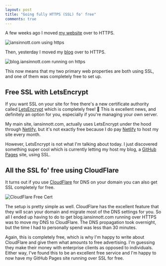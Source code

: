 ```yaml
---
layout: post
title: "Going fully HTTPS (SSL) fo' free"
comments: true
---
```


A few weeks ago I moved [my website][] over to HTTPS.

![iansinnott.com using https](http://dropsinn.s3.amazonaws.com/Screen%20Shot%202016-04-29%20at%2011.08.19%20AM.png)

Then, yesterday I moved my [blog][] over to HTTPS.

![blog.iansinnott.com running on https](http://dropsinn.s3.amazonaws.com/Screen%20Shot%202016-04-29%20at%2011.07.41%20AM.png)

This now means that my two primary web properties are both using SSL, and one of
them was completely free to set up.

## Free SSL with LetsEncrypt

If you want SSL on your site for free there's a new certificate authority called [LetsEncrypt] which is completely free! :clap: This is excellent news, and definitely an option for you, especially if you're managing your own server.

My main site, iansinnott.com, actually uses LetsEncrypt under the hood through [Netlify][], but it's not exactly free because I do pay [Netlify][] to host my site every month.

However, LetsEncrypt is not what I'm talking about today. I just discovered something super cool which is currently letting my host my blog, a [GitHub Pages][] site, using SSL.

## All the SSL fo' free using CloudFlare

It turns out if you use [CloudFlare][] for DNS on your domain you can also get SSL completely for free.

![CloudFlare Free Cert](http://dropsinn.s3.amazonaws.com/Screen%20Shot%202016-04-29%20at%2012.43.40%20PM.png)

The setup is pretty simple as well. CloudFlare has the excellent feature that they will scan your domain and migrate most of the DNS settings for you. So all I ended up having to do to get blog.iansinnott.com running over HTTPS was to move my DNS to CloudFlare. The DNS propagation took overnight, but the time I had to personally spend was less than 30 minutes.

Again, this is completely free, which is why I'm happy to write about CloudFlare and give them what amounts to free advertising. I'm guessing they make their money with enterprise clients as opposed to individuals. Either way, I've found this to be an excellent free service and I'm happy to now have my GitHub Pages site running over SSL for free.

[my website]:https://www.iansinnott.com
[blog]:https://blog.iansinnott.com
[LetsEncrypt]:https://letsencrypt.org/
[Netlify]:https://www.netlify.com/
[GitHub Pages]:https://pages.github.com/
[CloudFlare]:https://www.cloudflare.com/
